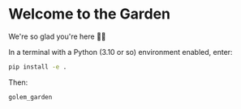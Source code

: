 # Welcome to the Garden 

We're so glad you're here 🌱✨

In a terminal with a Python (3.10 or so) environment enabled, enter:
```bash
pip install -e .
```
Then:
```bash
golem_garden
```
